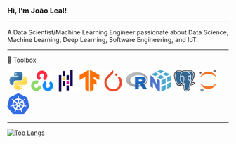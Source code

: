 ### Hi, I’m João Leal!

---

A Data Scientist/Machine Learning Engineer passionate about Data Science, Machine Learning, Deep Learning, Software Engineering, and IoT.

---

🧰 Toolbox

<img src='https://github.com/devicons/devicon/blob/master/icons/python/python-original.svg' width=50 height=50 /> <img src='https://github.com/devicons/devicon/blob/master/icons/opencv/opencv-original.svg' width=50 height=50 /> <img src='https://github.com/devicons/devicon/blob/master/icons/pandas/pandas-original.svg' width=50 height=50 /> <img src='https://github.com/devicons/devicon/blob/master/icons/tensorflow/tensorflow-original.svg' width=50 height=50 /> <img src='https://github.com/devicons/devicon/blob/master/icons/pytorch/pytorch-original.svg' width=50 height=50 /> <img src='https://github.com/devicons/devicon/blob/master/icons/r/r-original.svg' width=50 height=50 /> <img src='https://github.com/devicons/devicon/blob/master/icons/numpy/numpy-original.svg' width=50 height=50 /> <img src='https://github.com/devicons/devicon/blob/master/icons/postgresql/postgresql-original.svg' width=50 height=50 /> <img src='https://github.com/devicons/devicon/blob/master/icons/jupyter/jupyter-original.svg' width=50 height=50 /> <img src='https://github.com/devicons/devicon/blob/master/icons/kubernetes/kubernetes-plain.svg' width=50 height=50 />

---

[![Top Langs](https://github-readme-stats.vercel.app/api/top-langs/?username=joaolealgh&layout=donut)](https://github.com/joaolealgh/github-readme-stats)
